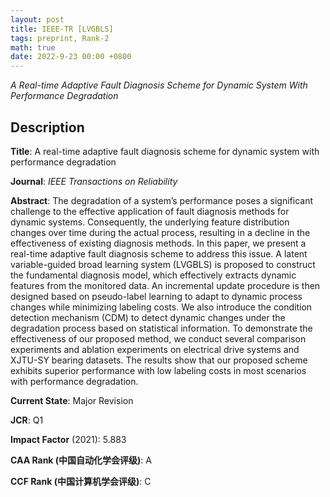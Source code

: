 ```yaml
---
layout: post
title: IEEE-TR [LVGBLS]
tags: preprint, Rank-2
math: true
date: 2022-9-23 00:00 +0800
---
```

*A Real-time Adaptive Fault Diagnosis Scheme for Dynamic System With Performance Degradation*

## Description

**Title**: A real-time adaptive fault diagnosis scheme for dynamic system with performance degradation

**Journal**: *IEEE Transactions on Reliability*

**Abstract**: The degradation of a system’s performance poses a significant challenge to the effective application of fault diagnosis methods for dynamic systems. Consequently, the underlying feature distribution changes over time during the actual process, resulting in a decline in the effectiveness of existing diagnosis methods. In this paper, we present a real-time adaptive fault diagnosis scheme to address this issue. A latent variable-guided broad learning system (LVGBLS) is proposed to construct the fundamental diagnosis model, which effectively extracts dynamic features from the monitored data. An incremental update procedure is then designed based on pseudo-label learning to adapt to dynamic process changes while minimizing labeling costs. We also introduce the condition detection mechanism (CDM) to detect dynamic changes under the degradation process based on statistical information. To demonstrate the effectiveness of our proposed method, we conduct several comparison experiments and ablation experiments on electrical drive systems and XJTU-SY bearing datasets. The results show that our proposed scheme exhibits superior performance with low labeling costs in most scenarios with performance degradation.

**Current State**: Major Revision

**JCR**: Q1

**Impact Factor** (2021): 5.883

**CAA Rank (中国自动化学会评级)**: A

**CCF Rank (中国计算机学会评级)**: C

